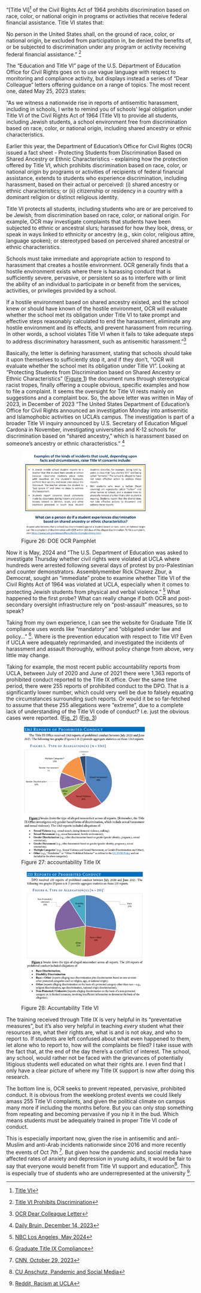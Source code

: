“[Title VI][^32] of the Civil Rights Act of 1964 prohibits discrimination based on race, color, or national origin in programs or activities that receive federal financial assistance. Title VI states that:

No person in the United States shall, on the ground of race, color, or national origin, be excluded from participation in, be denied the benefits of, or be subjected to discrimination under any program or activity receiving federal financial assistance.” [^33]

The “Education and Title VI” page of the U.S. Department of Education Office for Civil Rights goes on to use vague language with respect to monitoring and compliance activity, but displays instead a series of “Dear Colleague” letters offering guidance on a 
range of topics. The most recent one, dated May 25, 2023 states: 

“As we witness a nationwide rise in reports of antisemitic harassment, including in schools, I write to remind you of schools’ legal obligation under Title VI of the Civil Rights Act of 1964 (Title VI) 
to provide all students, including Jewish students, a school environment free from discrimination based on race, color, or national origin, including shared ancestry or ethnic characteristics.

Earlier this year, the Department of Education’s Office for Civil Rights (OCR) issued a fact sheet - Protecting Students from Discrimination Based on Shared Ancestry or Ethnic Characteristics - explaining how the protection offered by Title VI, which prohibits 
discrimination based on race, color, or national origin by programs or activities of recipients of federal financial assistance, extends to students who experience discrimination, including harassment, based on their actual or perceived: (i) shared ancestry or 
ethnic characteristics; or (ii) citizenship or residency in a country with a dominant religion or distinct religious identity. 

Title VI protects all students, including students who are or are perceived to be Jewish, from discrimination based on race, color, or national origin. For example, OCR may investigate complaints that students have been subjected to ethnic or ancestral slurs; 
harassed for how they look, dress, or speak in ways linked to ethnicity or ancestry (e.g., skin color, religious attire, language spoken); or stereotyped based on perceived shared ancestral or ethnic characteristics. 

Schools must take immediate and appropriate action to respond to harassment that creates a hostile environment. OCR generally finds that a hostile environment exists where there is harassing conduct that is sufficiently severe, pervasive, or persistent 
so as to interfere with or limit the ability of an individual to participate in or benefit from the services, activities, or privileges provided by a school.

If a hostile environment based on shared ancestry existed, and the school knew or should have known of the hostile environment, OCR will evaluate whether the school met its obligation under Title VI to take prompt and effective steps reasonably calculated to 
end the harassment, eliminate any hostile environment and its effects, and prevent harassment from recurring. In other words, a school violates Title VI when it fails to take adequate steps to address discriminatory harassment, such as antisemitic harassment.”[^40]

Basically, the letter is defining harassment, stating that schools should take it upon themselves to sufficiently stop it, and if they don’t, “OCR will evaluate whether the school met its obligation under Title VI”. Looking at “Protecting Students from 
Discrimination based on Shared Ancestry or Ethnic Characteristics” ([Figure 1](#fig:doe-ocr-pamphlet)) the document runs through stereotypical racist tropes, finally offering a couple obvious, specific examples and how to file a complaint. It seems the oversight for Title VI rests mainly 
on suggestions and a complaint box. So, the above letter was written in May of 2023, in December of 2023 “The United States Department of Education’s Office for Civil Rights announced an investigation Monday into antisemitic and Islamophobic activities on UCLA’s campus. 
The investigation is part of a broader Title VI inquiry announced by U.S. Secretary of Education Miguel Cardona in November, investigating universities and K-12 schools for discrimination based on “shared ancestry,” which is harassment based on someone’s ancestry or ethnic
characteristics.” [^34] 

<figure id="fig:doe-ocr-pamphlet">
  <a href="https://www2.ed.gov/about/offices/list/ocr/docs/ocr-factsheet-shared-ancestry-202301.pdf">
    <img src="/images/2024-05-20/policy/doe-ocr-pamphlet.png" 
     alt="DOE OCR Pamphlet" style="width: 80%; height: auto;">
  </a>
  <figcaption>
    Figure 26: DOE OCR Pamphlet
  </figcaption>
</figure>

Now it is May, 2024 and “The U.S. Department of Education was asked to investigate Thursday whether civil rights were violated at UCLA where hundreds were arrested following several days of protest by pro-Palestinian and counter demonstrators. 
Assemblymember Rick Chavez Zbur, a Democrat, sought an “immediate” probe to examine whether Title VI of the Civil Rights Act of 1964 was violated at UCLA, especially when it comes to protecting Jewish students from physical and verbal violence.” [^35] What happened to the 
first probe? What can really change if both OCR and post-secondary oversight infrastructure rely on “post-assault” measures, so to speak?  

Taking from my own experience, I can see the website for Graduate Title IX compliance uses words like “mandatory” and “obligated under law and policy…” [^36]. Where is the prevention education with respect to Title VI? Even if UCLA were adequately reprimanded, and 
investigated the incidents of harassment and assault thoroughly, without policy change from above, very little may change. 

Taking for example, the most recent public accountability reports from UCLA, between July of 2020 and June of 2021 there were 1,363 reports of prohibited conduct reported to the Title IX office. Over the same time period, there were 255 reports of prohibited conduct 
to the DPO. That is a significantly lower number, which could very well be due to falsely equating the circumstances surrounding such reports. Or would it be so far-fetched to assume that these 255 allegations were “extreme”, due to a complete lack of understanding of 
the Title VI code of conduct? I.e. just the obvious cases were reported. ([Fig. 2](#fig:dpo-investigations-title-vi)) ([Fig. 3](#fig:dpo-investigations-title-ix))


<figure id="fig:dpo-investigations-title-ix">
  <a href="https://equity.ucla.edu/accountability/#par">
    <img src="/images/2024-05-20/policy/dpo-investigations-title-9.png" 
     alt="Accountability Title IX" style="width: 80%; height: auto;">
  </a>
  <figcaption>
    Figure 27: accountability Title IX
  </figcaption>
</figure>

<figure id="fig:dpo-investigations-title-vi">
  <a href="https://ucla.app.box.com/s/eyri3lej5htfl7uwkv7huhp9o8y3revo">
    <img src="/images/2024-05-20/policy/dpo-investigations-title-vi.png" 
     alt="DPO Accountability Title VI" style="width: 80%; height: auto;">
  </a>
  <figcaption>
    Figure 28: Accuntability Title VI
  </figcaption>
</figure>

The training received through Title IX is very helpful in its “preventative measures”, but it’s also very helpful in teaching *every* student what their resources are, what their rights are, what is and is not okay, and who to report to. If students are left confused 
about what even happened to them, let alone who to report to, how will the complaints be filed? I take issue with the fact that, at the end of the day there’s a conflict of interest. The school, any school, would rather not be faced with the grievances of potentially 
litigious students well educated on what their rights are. I even find that I only have a clear picture of where my Title IX support is now after doing this research. 

The bottom line is, OCR seeks to prevent repeated, pervasive, prohibited conduct. It is obvious from the weeklong protest events we could likely amass 255 Title VI complaints, and given the political climate on campus many more if including the months before. But you 
can only stop something from repeating and becoming pervasive if you nip it in the bud. Which means students must be adequately trained in proper Title VI code of conduct. 

This is especially important now, given the rise in antisemitic and anti-Muslim and anti-Arab incidents nationwide since 2016 and more recently the events of Oct 7th [^37]. But given how the pandemic and social media have affected rates of anxiety and depression in young adults, 
it would be fair to say that everyone would benefit from Title VI support and education[^38]. This is especially true of students who are underrepresented at the university [^39].

[^32]: [Title VI](https://uscode.house.gov/view.xhtml?req=(title:42%20section:2000d%20edition:prelim)%20OR%20(granuleid:USC-prelim-title42-section2000d)&f=treesort&num=0&edition=prelim)
[^33]: [Title VI Prohibits Discrimination](https://www2.ed.gov/about/offices/list/ocr/docs/hq43e4.html#:~:text=Title%20VI%20of%20the%20Civil%20Rights%20Act%20of%201964%20prohibits,that%20receive%20federal%20financial%20assistance.)
[^34]: [Daily Bruin, December 14, 2023](https://dailybruin.com/2023/12/14/ucla-included-in-title-vi-investigation-over-alleged-ethnic-discrimination)
[^35]: [NBC Los Angeles, May 2024](https://www.nbclosangeles.com/news/local/department-of-education-asked-to-investigate-whether-students-civil-rights-were-violated-at-ucla/3403281/)
[^36]: [Graduate Title IX Compliance](https://grad.ucla.edu/academics/graduate-study/title-ix-compliance-training-for-new-graduate-students/#:~:text=Every%20UC%20graduate%20and%20professional,online%20training%2C%20from%20Vector%20LMS)
[^37]: [CNN, October 29, 2023](https://www.cnn.com/2023/10/29/us/hate-crimes-antisemitism-anti-muslim-dg/index.html)
[^38]: [CU Anschutz, Pandemic and Social Media](https://news.cuanschutz.edu/medicine/how-the-pandemic-changed-childrens-relationships-with-social-media)
[^39]: [Reddit, Racism at UCLA](https://www.reddit.com/r/ucla/comments/1b2xevw/black_bruins_have_you_experienced_racism_from/)
[^40]: [OCR Dear Colleague Letter](https://www2.ed.gov/about/offices/list/ocr/docs/antisemitism-dcl.pdf)